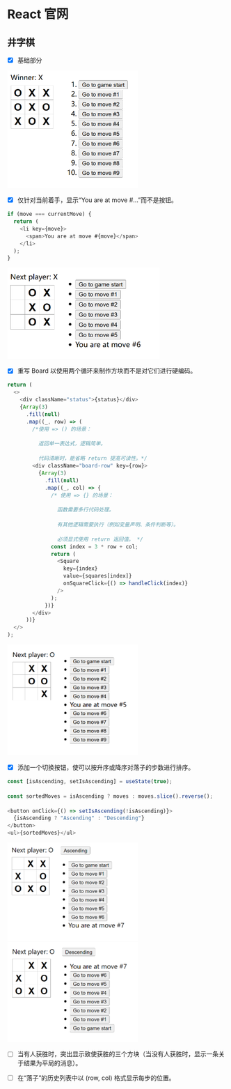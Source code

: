 # React 官网

## 井字棋

- [x] 基础部分

<img src="public/showinit.png" alt="初始版本1" width="300"/>

- [x] 仅针对当前着手，显示“You are at move #…”而不是按钮。

```js
if (move === currentMove) {
  return (
    <li key={move}>
      <span>You are at move #{move}</span>
    </li>
  );
}
```

<img src="public/solution1.png" alt="解决1" width="350"/>

- [x] 重写 Board 以使用两个循环来制作方块而不是对它们进行硬编码。

```js
return (
  <>
    <div className="status">{status}</div>
    {Array(3)
      .fill(null)
      .map((_, row) => (
        /*使用 => () 的场景：

          返回单一表达式，逻辑简单。

          代码清晰时，能省略 return 提高可读性。*/
        <div className="board-row" key={row}>
          {Array(3)
            .fill(null)
            .map((_, col) => {
              /* 使用 => {} 的场景：

                函数需要多行代码处理。

                有其他逻辑需要执行（例如变量声明、条件判断等）。

                必须显式使用 return 返回值。 */
              const index = 3 * row + col;
              return (
                <Square
                  key={index}
                  value={squares[index]}
                  onSquareClick={() => handleClick(index)}
                />
              );
            })}
        </div>
      ))}
  </>
);
```

<img src="public/solution2.png" alt="解决2" width="300"/>

- [x] 添加一个切换按钮，使可以按升序或降序对落子的步数进行排序。

```js
const [isAscending, setIsAscending] = useState(true);

const sortedMoves = isAscending ? moves : moves.slice().reverse();

<button onClick={() => setIsAscending(!isAscending)}>
  {isAscending ? "Ascending" : "Descending"}
</button>
<ul>{sortedMoves}</ul>
```

<img src="public/solution3_1.png" alt="解决3_1" width="300"/>
<img src="public/solution3_2.png" alt="解决3_2" width="300"/>

- [ ] 当有人获胜时，突出显示致使获胜的三个方块（当没有人获胜时，显示一条关于结果为平局的消息）。
- [ ] 在“落子”的历史列表中以 (row, col) 格式显示每步的位置。

